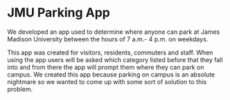 # JMU Parking App
We developed an app used to determine where anyone can park at James Madison University between the hours of 7 a.m.- 4 p.m. on weekdays. 

This app was created for visitors, residents, commuters and staff. When using the app users will be asked which category listed before that they fall into and from there the app will prompt them where they can park on campus. We created this app because parking on campus is an absolute nightmare so we wanted to come up with some sort of solution to this problem.  

